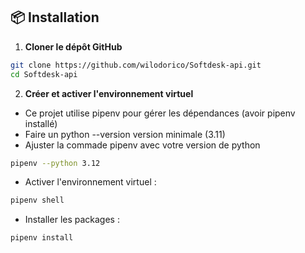 



## 📦 Installation
1. **Cloner le dépôt GitHub**
```bash
git clone https://github.com/wilodorico/Softdesk-api.git
cd Softdesk-api
```

2. **Créer et activer l'environnement virtuel**
- Ce projet utilise pipenv pour gérer les dépendances (avoir pipenv installé)
- Faire un python --version version minimale (3.11)
- Ajuster la commade pipenv avec votre version de python
```bash
pipenv --python 3.12
```
- Activer l'environnement virtuel :
```bash
pipenv shell
```
- Installer les packages :
```bash
pipenv install
```